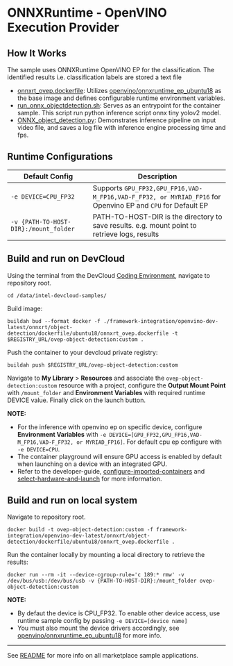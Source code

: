 # ONNXRuntime - OpenVINO Execution Provider

## How It Works
The sample uses ONNXRuntime OpenVINO EP for the classification. The identified results i.e. classification labels are stored a text file 

* [onnxrt_ovep.dockerfile](dockerfile/ubuntu18/onnxrt_ovep.dockerfile): Utilizes [openvino/onnxruntime_ep_ubuntu18](https://hub.docker.com/r/openvino/onnxruntime_ep_ubuntu18) as the base image and defines configurable runtime environment variables.
* [run_onnx_objectdetection.sh](run_onnx_objectdetection.sh): Serves as an entrypoint for the container sample. This script run python inference script onnx tiny yolov2 model.
* [ONNX_object_detection.py](ONNX_object_detection.py): Demonstrates inference pipeline on input video file, and saves a log file with inference engine processing time and fps.


## Runtime Configurations
| Default Config | Description |
| --- | --- |
| ``-e DEVICE=CPU_FP32`` | Supports ``GPU_FP32,GPU_FP16,VAD-M_FP16,VAD-F_FP32, or MYRIAD_FP16`` for Openvino EP and ``CPU`` for Default EP |
| ``-v {PATH-TO-HOST-DIR}:/mount_folder`` | PATH-TO-HOST-DIR is the directory to save results. e.g. mount point to retrieve logs, results |

## Build and run on DevCloud
Using the terminal from the DevCloud [Coding Environment](https://www.intel.com/content/www/us/en/develop/documentation/devcloud-containers/top/index/build-containers-from-terminal.html), navigate to repository root.
```
cd /data/intel-devcloud-samples/
```
Build image:
```
buildah bud --format docker -f ./framework-integration/openvino-dev-latest/onnxrt/object-detection/dockerfile/ubuntu18/onnxrt_ovep.dockerfile -t $REGISTRY_URL/ovep-object-detection:custom .
```

Push the container to your devcloud private registry:
```
buildah push $REGISTRY_URL/ovep-object-detection:custom
```

Navigate to **My Library** > **Resources** and associate the ``ovep-object-detection:custom`` resource with a project, configure the **Output Mount Point** with ``/mount_folder`` and **Environment Variables** with required runtime DEVICE value. Finally click on the launch button.

**NOTE:** 
* For the inference with openvino ep on specific device, configure **Environment Variables** with ``-e DEVICE=[GPU_FP32,GPU_FP16,VAD-M_FP16,VAD-F_FP32, or MYRIAD_FP16]``. For default cpu ep configure with ``-e DEVICE=CPU``.
* The container playground will ensure GPU access is enabled by default when launching on a device with an integrated GPU.
* Refer to the developer-guide, [configure-imported-containers](https://www.intel.com/content/www/us/en/develop/documentation/devcloud-containers/top/index-2/configure-imported-containers.html)
and [select-hardware-and-launch](https://www.intel.com/content/www/us/en/develop/documentation/devcloud-containers/top/index-2/select-hardware-and-launch.html) for more information.


## Build and run on local system
Navigate to repository root.
```
docker build -t ovep-object-detection:custom -f framework-integration/openvino-dev-latest/onnxrt/object-detection/dockerfile/ubuntu18/onnxrt_ovep.dockerfile .
```

Run the container locally by mounting a local directory to retrieve the results:
```
docker run --rm -it --device-cgroup-rule='c 189:* rmw' -v /dev/bus/usb:/dev/bus/usb -v {PATH-TO-HOST-DIR}:/mount_folder ovep-object-detection:custom
```
**NOTE:** 
* By defaut the device is CPU_FP32. To enable other device access, use runtime sample config by passing ``-e DEVICE=[device name]``
* You must also mount the device drivers accordingly, see [openvino/onnxruntime_ep_ubuntu18](https://hub.docker.com/r/openvino/onnxruntime_ep_ubuntu18) for more info.


---
See [README](../../../../README.md) for more info on all marketplace sample applications.
